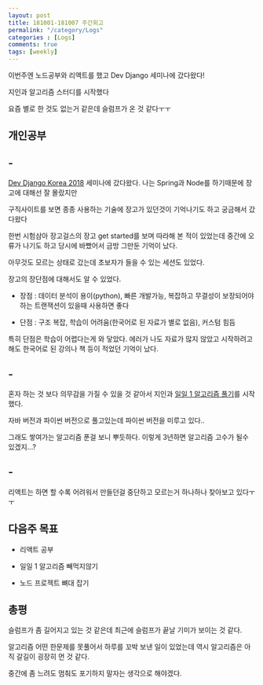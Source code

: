 ```yaml
---
layout: post
title: 181001-181007 주간회고
permalink: "/category/Logs"
categories : [Logs]
comments: true
tags: [weekly]
---
```


이번주엔 노드공부와 리액트를 했고 Dev Django 세미나에 갔다왔다!

지인과 알고리즘 스터디를 시작했다

요즘 별로 한 것도 없는거 같은데 슬럼프가 온 것 같다ㅜㅜ


## 개인공부

## -

[Dev Django Korea 2018](https://festa.io/events/86) 세미나에 갔다왔다. 나는 Spring과 Node를 하기때문에 장고에 대해선 잘 몰랐지만

구직사이트를 보면 종종 사용하는 기술에 장고가 있던것이 기억나기도 하고 궁금해서 갔다왔다

한번 시험삼아 장고걸스의 장고 get started를 보며 따라해 본 적이 있었는데 중간에 오류가 나기도 하고 당시에 바빴어서 금방 그만둔 기억이 났다.

아무것도 모르는 상태로 갔는데 초보자가 들을 수 있는 세션도 있었다.

장고의 장단점에 대해서도 알 수 있었다.

* 장점 : 데이터 분석이 용이(python), 빠른 개발가능, 복잡하고 무결성이 보장되어야하는 트랜잭션이 있을때 사용하면 좋다 

* 단점 : 구조 복잡, 학습이 어려움(한국어로 된 자료가 별로 없음), 커스텀 힘듬

특히 단점은 학습이 어렵다는게 와 닿았다. 에러가 나도 자료가 많지 않았고 시작하려고 해도 한국어로 된 강의나 책 등이 적었던 기억이 났다.


## -

혼자 하는 것 보다 의무감을 가질 수 있을 것 같아서 지인과 [일일 1 알고리즘 풀기](https://github.com/sehajyang/TIL/tree/master/Algorithm/baekjoonStudy/daily)를 시작했다.

자바 버전과 파이썬 버전으로 풀고있는데 파이썬 버전을 미루고 있다..

그래도 쌓여가는 알고리즘 푼걸 보니 뿌듯하다. 이렇게 3년하면 알고리즘 고수가 될수 있겠지...?


## -

리액트는 하면 할 수록 어려워서 만들던걸 중단하고 모르는거 하나하나 찾아보고 있다ㅜㅜ 


## 다음주 목표

* 리액트 공부

* 일일 1 알고리즘 빼먹지않기

* 노드 프로젝트 뼈대 잡기


## 총평

슬럼프가 좀 길어지고 있는 것 같은데 최근에 슬럼프가 끝날 기미가 보이는 것 같다.

알고리즘 어떤 한문제를 못풀어서 하루를 꼬박 보낸 일이 있었는데 역시 알고리즘은 아직 갈길이 굉장히 먼 것 같다.

중간에 좀 느려도 멈춰도 포기하지 말자는 생각으로 해야겠다.

